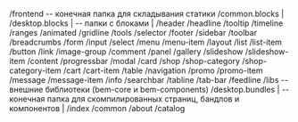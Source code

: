 /frontend -- конечная папка для складывания статики
/common.blocks    |
/desktop.blocks   | -- папки с блоками
  |
  /header
  /headline
  /tooltip
  /timeline
  /ranges
  /animated
  /gridline
  /tools
  /selector
  /footer
  /sidebar
  /toolbar
  /breadcrumbs
  /form
  /input
  /select
  /menu
  /menu-item
  /layout
  /list
  /list-item
  /button
  /link
  /image-group
  /comment
  /panel
  /gallery
  /slideshow
  /slideshow-item
  /content
  /progressbar
  /modal
  /card
  /shop
  /shop-category
  /shop-category-item
  /cart
  /cart-item
  /table
  /navigation
  /promo
  /promo-item
  /message
  /message-item
  /info
  /searchbar
  /tabline
  /tab-bar
  /feedline
/libs -- внешние библиотеки (bem-core и bem-components)
/desktop.bundles  | -- конечная папка для скомпилированных страниц, бандлов и компонентов
  |
  /index
  /common
  /about
  /catalog
